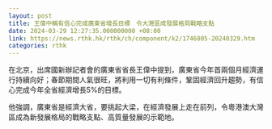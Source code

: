 ```yaml
---
layout: post
title: 王偉中稱有信心完成廣東省增長目標　令大灣區成發展格局戰略支點
date: 2024-03-29 12:27:35.000000000 +08:00
link: https://news.rthk.hk/rthk/ch/component/k2/1746805-20240329.htm
categories: rthk
---
```


在北京，出席國新辦記者會的廣東省省長王偉中提到，廣東省今年首兩個月經濟運行持續向好；春節期間人氣很旺，將利用一切有利條件，鞏固經濟回升趨勢，有信心完成今年全省經濟增長5%的目標。

他強調，廣東省是經濟大省，要挑起大梁，在經濟發展上走在前列，令粵港澳大灣區成為新發展格局的戰略支點、高質量發展的示範地。
